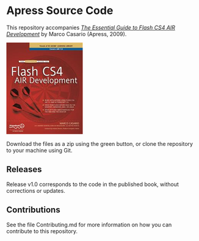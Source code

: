 # Apress Source Code

This repository accompanies [*The Essential Guide to Flash CS4 AIR Development*](http://www.apress.com/9781430215882) by Marco Casario (Apress, 2009).

![Cover image](9781430215882.jpg)

Download the files as a zip using the green button, or clone the repository to your machine using Git.

## Releases

Release v1.0 corresponds to the code in the published book, without corrections or updates.

## Contributions

See the file Contributing.md for more information on how you can contribute to this repository.
